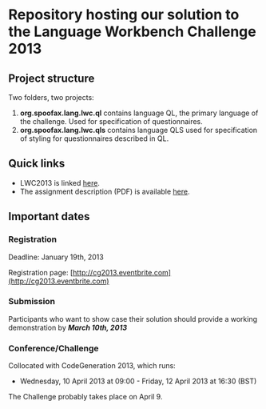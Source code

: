 # Repository hosting our solution to the Language Workbench Challenge 2013

## Project structure

Two folders, two projects:
1. **org.spoofax.lang.lwc.ql** contains language QL, the primary language of the challenge. Used for specification of questionnaires. 
2. **org.spoofax.lang.lwc.qls** contains language QLS used for specification of styling for questionnaires described in QL.

## Quick links

* LWC2013 is linked [here](http://www.languageworkbenches.net/index.php?title=LWC_2013).
* The assignment description (PDF) is available [here](http://www.languageworkbenches.net/images/5/53/Ql.pdf).

## Important dates

### Registration

Deadline: January 19th, 2013

Registration page: [http://cg2013.eventbrite.com](http://cg2013.eventbrite.com)

### Submission
Participants who want to show case their solution should provide a working demonstration by ***March 10th, 2013***

### Conference/Challenge
Collocated with CodeGeneration 2013, which runs:

* Wednesday, 10 April 2013 at 09:00 - Friday, 12 April 2013 at 16:30 (BST)

The Challenge probably takes place on April 9.




 